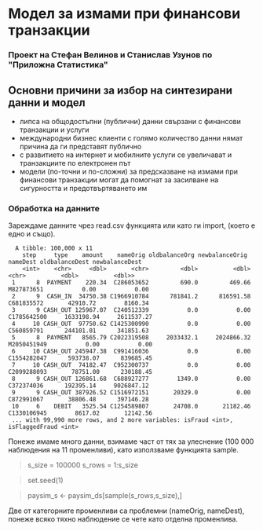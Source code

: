 # **Модел за измами при финансови транзакции**
### Проект на Стефан Велинов и Станислав Узунов по "Приложна Статистика"

## Основни причини за избор на синтезирани данни и модел
 * липса на общодостъпни (публични) данни свързани с финансови транзакции и услуги
 * международни бизнес клиенти с голямо количество данни нямат причина да ги представят публично
 * с развитието на интернет и мобилните услуги се увеличават и транзакциите по електронен път
 * модели (по-точни и по-сложни) за предсказване на измами при финансови транзакции могат да помогнат за засилване на сигурността и предотвъртяването им

### Обработка на данните
Зареждаме данните чрез read.csv функцията или като ги import, (което е едно и също).

      A tibble: 100,000 x 11
        step     type    amount    nameOrig oldbalanceOrg newbalanceOrig    nameDest oldbalanceDest newbalanceDest
        <int>    <chr>     <dbl>       <chr>         <dbl>          <dbl>       <chr>          <dbl>          <dbl>> 
     1      8  PAYMENT    220.34  C286053652         690.0         469.66  M827873651           0.00           0.00
     2      9  CASH_IN  34750.38 C1966910784      781841.2      816591.58  C681835572       42910.72        8160.34
     3      9 CASH_OUT 125967.07  C240512339           0.0           0.00 C1785642500     1633198.94     2611537.27
     4     10 CASH_OUT  97750.62 C1425300990           0.0           0.00  C560859791      244101.01      341851.63
     5      8  PAYMENT   8565.79 C2022319508     2033432.1     2024866.32 M2050451949           0.00           0.00
     6     10 CASH_OUT 245947.38  C991416036           0.0           0.00 C1554282047      593738.07      839685.45
     7     10 CASH_OUT  74182.47  C952300737           0.0           0.00 C2099288093       78751.00      230188.45
     8      9 CASH_OUT 126861.68  C688927277        1349.0           0.00  C372374036      192395.14     9026847.12
     9      9 CASH_OUT 387926.52 C1516972151       20329.0           0.00  C872991067       38806.48      397146.28
     10     6    DEBIT   3525.54 C1254589807       24708.0       21182.46 C1330106945        8617.02       12142.56
     ... with 99,990 more rows, and 2 more variables: isFraud <int>, isFlaggedFraud <int>

Понеже имаме много данни, взимаме част от тях за улеснение (100 000 наблюдения на 11 променливи), като използваме функцията samplе.

>s_size = 100000
>s_rows = 1:s_size

>set.seed(1)

>paysim_s <- paysim_ds[sample(s_rows,s_size),]


Две от категорните променливи са проблемни (nameOrig, nameDest), понеже всяко тяхно наблюдение се чете като отделна променлива.



